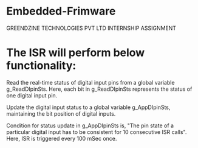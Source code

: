 # Embedded-Frimware
GREENDZINE TECHNOLOGIES PVT LTD INTERNSHIP ASSIGNMENT

# The ISR will perform below functionality:
Read the real-time status of digital input pins from a global variable g_ReadDIpinSts. Here, each bit in g_ReadDIpinSts represents the status of one digital input pin.

Update the digital input status to a global variable g_AppDIpinSts, maintaining the bit position of digital inputs.

Condition for status update in g_AppDIpinSts is, "The pin state of a particular digital input has to be consistent for 10 consecutive ISR calls". Here, ISR is triggered every 100 mSec once.
